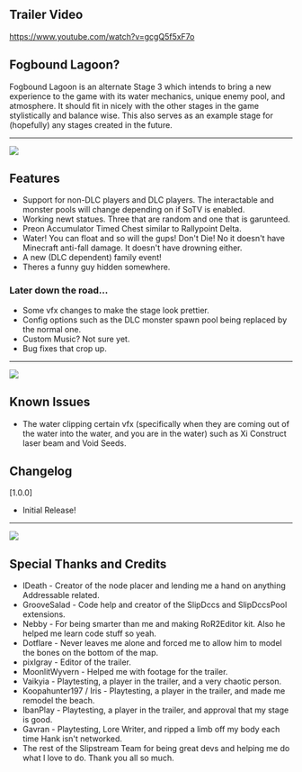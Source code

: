 ## Trailer Video
https://www.youtube.com/watch?v=gcgQ5f5xF7o

## Fogbound Lagoon?
Fogbound Lagoon is an alternate Stage 3 which intends to bring a new experience to the game with its water mechanics, unique enemy pool, and atmosphere. It should fit in nicely with the other stages in the game stylistically and balance wise. This also serves as an example stage for (hopefully) any stages created in the future. 
___

![](https://imgur.com/xwHzyet.png)

## Features

- Support for non-DLC players and DLC players. The interactable and monster pools will change depending on if SoTV is enabled.
- Working newt statues. Three that are random and one that is garunteed.
- Preon Accumulator Timed Chest similar to Rallypoint Delta.
- Water! You can float and so will the gups! Don't Die! No it doesn't have Minecraft anti-fall damage. It doesn't have drowning either.
- A new (DLC dependent) family event!
- Theres a funny guy hidden somewhere.

### Later down the road...

- Some vfx changes to make the stage look prettier.
- Config options such as the DLC monster spawn pool being replaced by the normal one.
- Custom Music? Not sure yet.
- Bug fixes that crop up.
___

![](https://imgur.com/rZqHknK.png)

## Known Issues

- The water clipping certain vfx (specifically when they are coming out of the water into the water, and you are in the water) such as Xi Construct laser beam and Void Seeds.

## Changelog

[1.0.0]
- Initial Release!
___

![](https://imgur.com/6LzMJz2.png)

## Special Thanks and Credits

- IDeath - Creator of the node placer and lending me a hand on anything Addressable related.
- GrooveSalad - Code help and creator of the SlipDccs and SlipDccsPool extensions.
- Nebby - For being smarter than me and making RoR2Editor kit. Also he helped me learn code stuff so yeah.
- Dotflare - Never leaves me alone and forced me to allow him to model the bones on the bottom of the map. 
- pixlgray - Editor of the trailer.
- MoonlitWyvern - Helped me with footage for the trailer.
- Vaikyia - Playtesting, a player in the trailer, and a very chaotic person.
- Koopahunter197 / Iris - Playtesting, a player in the trailer, and made me remodel the beach.
- IbanPlay - Playtesting, a player in the trailer, and approval that my stage is good.
- Gavran - Playtesting, Lore Writer, and ripped a limb off my body each time Hank isn't networked.
- The rest of the Slipstream Team for being great devs and helping me do what I love to do. Thank you all so much.
